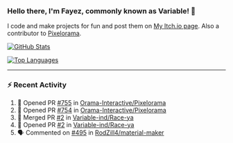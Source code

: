 ### Hello there, I'm Fayez, commonly known as Variable! 👋
I code and make projects for fun and post them on [My Itch.io page](https://variable-industries.itch.io/). Also a contributor to [Pixelorama](https://github.com/Orama-Interactive/Pixelorama).

[![GitHub Stats](https://github-readme-stats.vercel.app/api/?username=Variable-ind&show_icons=true&theme=merko)](https://github.com/anuraghazra/github-readme-stats)

[![Top Languages](https://github-readme-stats.vercel.app/api/top-langs/?username=Variable-ind&layout=compact&theme=merko)](https://github.com/anuraghazra/github-readme-stats)

---

### :zap: Recent Activity

<!--START_SECTION:activity-->
1. 💪 Opened PR [#755](https://github.com/Orama-Interactive/Pixelorama/pull/755) in [Orama-Interactive/Pixelorama](https://github.com/Orama-Interactive/Pixelorama)
2. 💪 Opened PR [#754](https://github.com/Orama-Interactive/Pixelorama/pull/754) in [Orama-Interactive/Pixelorama](https://github.com/Orama-Interactive/Pixelorama)
3. 🎉 Merged PR [#2](https://github.com/Variable-ind/Race-ya/pull/2) in [Variable-ind/Race-ya](https://github.com/Variable-ind/Race-ya)
4. 💪 Opened PR [#2](https://github.com/Variable-ind/Race-ya/pull/2) in [Variable-ind/Race-ya](https://github.com/Variable-ind/Race-ya)
5. 🗣 Commented on [#495](https://github.com/RodZill4/material-maker/issues/495) in [RodZill4/material-maker](https://github.com/RodZill4/material-maker)
<!--END_SECTION:activity-->

<!--
**Variable-ind/Variable-ind** is a ✨ _special_ ✨ repository because its `README.md` (this file) appears on your GitHub profile.

Here are some ideas to get you started:
- 🌱 I’m currently studying at ...
- 🔭 I’m currently working on ...
- 👯 I’m looking to collaborate on ...
- 🤔 I’m looking for help with ...
- 💬 Ask me about ...
- 📫 How to reach me: ...
- ⚡ Fun fact: ...
-->
